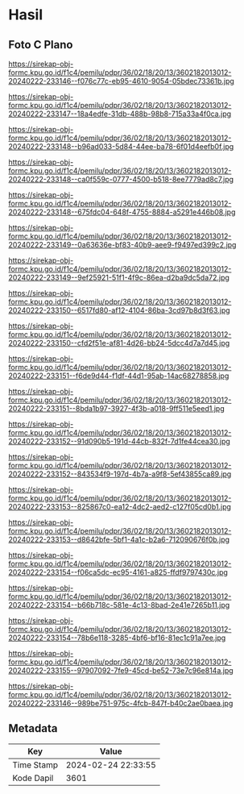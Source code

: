 # Hasil

## Foto C Plano

https://sirekap-obj-formc.kpu.go.id/f1c4/pemilu/pdpr/36/02/18/20/13/3602182013012-20240222-233146--f076c77c-eb95-4610-9054-05bdec73361b.jpg

https://sirekap-obj-formc.kpu.go.id/f1c4/pemilu/pdpr/36/02/18/20/13/3602182013012-20240222-233147--18a4edfe-31db-488b-98b8-715a33a4f0ca.jpg

https://sirekap-obj-formc.kpu.go.id/f1c4/pemilu/pdpr/36/02/18/20/13/3602182013012-20240222-233148--b96ad033-5d84-44ee-ba78-6f01d4eefb0f.jpg

https://sirekap-obj-formc.kpu.go.id/f1c4/pemilu/pdpr/36/02/18/20/13/3602182013012-20240222-233148--ca0f559c-0777-4500-b518-8ee7779ad8c7.jpg

https://sirekap-obj-formc.kpu.go.id/f1c4/pemilu/pdpr/36/02/18/20/13/3602182013012-20240222-233148--675fdc04-648f-4755-8884-a5291e446b08.jpg

https://sirekap-obj-formc.kpu.go.id/f1c4/pemilu/pdpr/36/02/18/20/13/3602182013012-20240222-233149--0a63636e-bf83-40b9-aee9-f9497ed399c2.jpg

https://sirekap-obj-formc.kpu.go.id/f1c4/pemilu/pdpr/36/02/18/20/13/3602182013012-20240222-233149--9ef25921-51f1-4f9c-86ea-d2ba9dc5da72.jpg

https://sirekap-obj-formc.kpu.go.id/f1c4/pemilu/pdpr/36/02/18/20/13/3602182013012-20240222-233150--6517fd80-af12-4104-86ba-3cd97b8d3f63.jpg

https://sirekap-obj-formc.kpu.go.id/f1c4/pemilu/pdpr/36/02/18/20/13/3602182013012-20240222-233150--cfd2f51e-af81-4d26-bb24-5dcc4d7a7d45.jpg

https://sirekap-obj-formc.kpu.go.id/f1c4/pemilu/pdpr/36/02/18/20/13/3602182013012-20240222-233151--f6de9d44-f1df-44d1-95ab-14ac68278858.jpg

https://sirekap-obj-formc.kpu.go.id/f1c4/pemilu/pdpr/36/02/18/20/13/3602182013012-20240222-233151--8bda1b97-3927-4f3b-a018-9ff511e5eed1.jpg

https://sirekap-obj-formc.kpu.go.id/f1c4/pemilu/pdpr/36/02/18/20/13/3602182013012-20240222-233152--91d090b5-191d-44cb-832f-7d1fe44cea30.jpg

https://sirekap-obj-formc.kpu.go.id/f1c4/pemilu/pdpr/36/02/18/20/13/3602182013012-20240222-233152--843534f9-197d-4b7a-a9f8-5ef43855ca89.jpg

https://sirekap-obj-formc.kpu.go.id/f1c4/pemilu/pdpr/36/02/18/20/13/3602182013012-20240222-233153--825867c0-ea12-4dc2-aed2-c127f05cd0b1.jpg

https://sirekap-obj-formc.kpu.go.id/f1c4/pemilu/pdpr/36/02/18/20/13/3602182013012-20240222-233153--d8642bfe-5bf1-4a1c-b2a6-712090676f0b.jpg

https://sirekap-obj-formc.kpu.go.id/f1c4/pemilu/pdpr/36/02/18/20/13/3602182013012-20240222-233154--f06ca5dc-ec95-4161-a825-ffdf9797430c.jpg

https://sirekap-obj-formc.kpu.go.id/f1c4/pemilu/pdpr/36/02/18/20/13/3602182013012-20240222-233154--b66b718c-581e-4c13-8bad-2e41e7265b11.jpg

https://sirekap-obj-formc.kpu.go.id/f1c4/pemilu/pdpr/36/02/18/20/13/3602182013012-20240222-233154--78b6e118-3285-4bf6-bf16-81ec1c91a7ee.jpg

https://sirekap-obj-formc.kpu.go.id/f1c4/pemilu/pdpr/36/02/18/20/13/3602182013012-20240222-233155--97907092-7fe9-45cd-be52-73e7c96e814a.jpg

https://sirekap-obj-formc.kpu.go.id/f1c4/pemilu/pdpr/36/02/18/20/13/3602182013012-20240222-233146--989be751-975c-4fcb-847f-b40c2ae0baea.jpg


## Metadata

| Key        | Value               |
| ---------- | ------------------- |
| Time Stamp | 2024-02-24 22:33:55 |
| Kode Dapil | 3601                |



